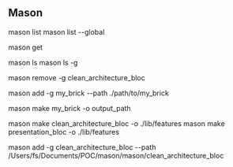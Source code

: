 ## Mason

mason list
mason list --global

mason get

mason ls
mason ls -g

mason remove -g clean_architecture_bloc

mason add -g my_brick --path ./path/to/my_brick

mason make my_brick -o output_path

mason make clean_architecture_bloc -o ./lib/features
mason make presentation_bloc -o ./lib/features

mason add -g clean_architecture_bloc  --path  /Users/fs/Documents/POC/mason/mason/clean_architecture_bloc
